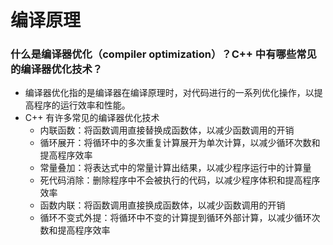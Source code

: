 # 编译原理

### 什么是编译器优化（compiler optimization）？C++ 中有哪些常见的编译器优化技术？
+ 编译器优化指的是编译器在编译原理时，对代码进行的一系列优化操作，以提高程序的运行效率和性能。
+ C++ 有许多常见的编译器优化技术
    - 内联函数：将函数调用直接替换成函数体，以减少函数调用的开销
    - 循环展开：将循环中的多次重复计算展开为单次计算，以减少循环次数和提高程序效率
    - 常量叠加：将表达式中的常量计算出结果，以减少程序运行中的计算量
    - 死代码消除：删除程序中不会被执行的代码，以减少程序体积和提高程序效率
    - 函数内联：将函数调用直接换成函数体，以减少函数调用的开销
    - 循环不变式外提：将循环中不变的计算提到循环外部计算，以减少循环次数和提高程序效率